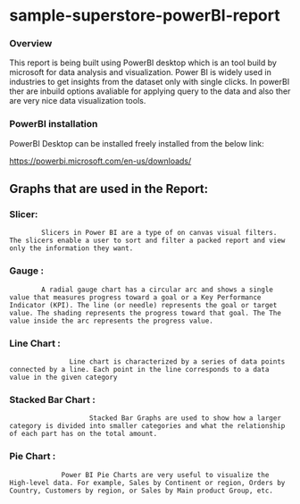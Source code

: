 # sample-superstore-powerBI-report

### Overview
This report is being built using PowerBI desktop which is an tool build by microsoft for data analysis and visualization. Power BI is widely used in industries to get insights from the dataset only with single clicks. In powerBI ther are inbuild options avaliable for applying query to the data and also ther are very nice data visualization tools. 

### PowerBI installation 

PowerBI Desktop can be installed freely installed from the below link:

https://powerbi.microsoft.com/en-us/downloads/

## Graphs that are used in the Report:
### Slicer:
            Slicers in Power BI are a type of on canvas visual filters. The slicers enable a user to sort and filter a packed report and view only the information they want.
       
### Gauge :
            A radial gauge chart has a circular arc and shows a single value that measures progress toward a goal or a Key Performance Indicator (KPI). The line (or needle) represents the goal or target value. The shading represents the progress toward that goal. The The value inside the arc represents the progress value.

### Line Chart :
                   Line chart is characterized by a series of data points connected by a line. Each point in the line corresponds to a data value in the given category
             
### Stacked Bar Chart : 
                        Stacked Bar Graphs are used to show how a larger category is divided into smaller categories and what the relationship of each part has on the total amount.

### Pie Chart : 
                 Power BI Pie Charts are very useful to visualize the High-level data. For example, Sales by Continent or region, Orders by Country, Customers by region, or Sales by Main product Group, etc.
                 

            
        
        

